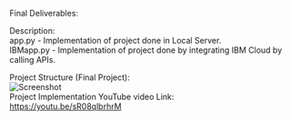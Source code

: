 Final Deliverables:

Description:<br>
app.py - Implementation of project done in Local Server. <br>
IBMapp.py - Implementation of project done by integrating IBM Cloud by calling APIs.

Project Structure (Final Project): <br>
![Screenshot](https://user-images.githubusercontent.com/113760320/202807172-7c2af1a0-ec3b-4392-8f5c-42315ed5d420.png)
<br>
Project Implementation YouTube video Link:<br>
https://youtu.be/sR08qlbrhrM
